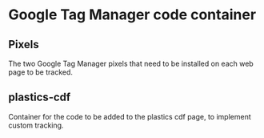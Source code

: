 # Google Tag Manager code container

## Pixels

The two Google Tag Manager pixels that need to be installed on each web page to be tracked.

## plastics-cdf

Container for the code to be added to the plastics cdf page, to implement custom tracking.
